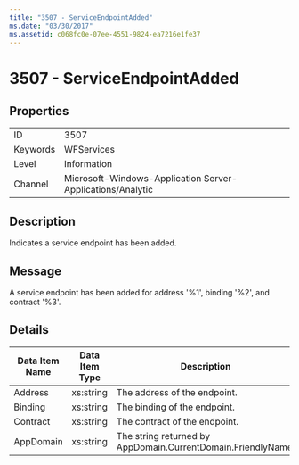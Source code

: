 ```yaml
---
title: "3507 - ServiceEndpointAdded"
ms.date: "03/30/2017"
ms.assetid: c068fc0e-07ee-4551-9824-ea7216e1fe37
---
```

# 3507 - ServiceEndpointAdded

## Properties  
  
|||  
|-|-|  
|ID|3507|  
|Keywords|WFServices|  
|Level|Information|  
|Channel|Microsoft-Windows-Application Server-Applications/Analytic|  
  
## Description  

 Indicates a service endpoint has been added.  
  
## Message  

 A service endpoint has been added for address '%1', binding '%2', and contract '%3'.  
  
## Details  
  
|Data Item Name|Data Item Type|Description|  
|--------------------|--------------------|-----------------|  
|Address|xs:string|The address of the endpoint.|  
|Binding|xs:string|The binding of the endpoint.|  
|Contract|xs:string|The contract of the endpoint.|  
|AppDomain|xs:string|The string returned by AppDomain.CurrentDomain.FriendlyName.|
